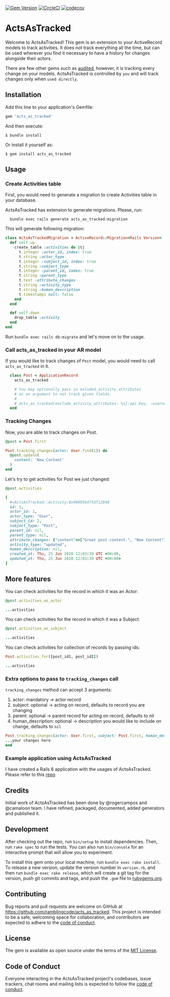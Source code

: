 [![Gem Version](https://badge.fury.io/rb/acts_as_tracked.svg)](https://badge.fury.io/rb/acts_as_tracked)
[![CircleCI](https://circleci.com/gh/ramblingcode/acts-as-tracked.svg?style=svg)](https://circleci.com/gh/ramblingcode/acts-as-tracked)
[![codecov](https://codecov.io/gh/ramblingcode/acts-as-tracked/branch/master/graph/badge.svg)](https://codecov.io/gh/ramblingcode/acts-as-tracked)


# ActsAsTracked

Welcome to ActsAsTracked! This gem is an extension to your ActiveRecord models to track activities. It does not track everything all the time, but can be used wherever you find it necessary to have a history for changes alongside their actors.

There are few other gems such as [audited](https://github.com/collectiveidea/audited), however, it is tracking every change on your models. ActsAsTracked is controlled by `you` and will track changes only when `used directly`.

## Installation

Add this line to your application's Gemfile:

```ruby
gem 'acts_as_tracked'
```

And then execute:

```shell
$ bundle install
```

Or install it yourself as:

```shell
$ gem install acts_as_tracked
```

## Usage

### Create Activities table

First, you would need to generate a migration to create Activities table in your database.

ActsAsTracked has extension to generate migrations. Please, run:

```shell
  bundle exec rails generate acts_as_tracked:migration
```

This will generate following migration:

```ruby
class ActsAsTrackedMigration < ActiveRecord::Migration<Rails Version>
  def self.up
    create_table :activities do |t|
      t.integer :actor_id, index: true
      t.string :actor_type
      t.integer :subject_id, index: true
      t.string :subject_type
      t.integer :parent_id, index: true
      t.string :parent_type
      t.text :attribute_changes
      t.string :activity_type
      t.string :human_description
      t.timestamps null: false
    end
  end

  def self.down
    drop_table :activity
  end
end
```

Run `bundle exec rails db:migrate` and let's move on to the usage.

### Call acts_as_tracked in your AR model

If you would like to track changes of `Post` model, you would need to call `acts_as_tracked` in it.

```ruby
  class Post < ApplicationRecord
    acts_as_tracked

    # You may optionally pass in exluded_activity_attributes
    # as an argument to not track given fields.
    #
    # acts_as_tracked(exclude_activity_attributes: %i[:api_key, :username])
  end
```

### Tracking Changes

Now, you are able to track changes on Post.

```ruby
@post = Post.first

Post.tracking_changes(actor: User.find(1)) do
  @post.update(
    content: 'New Content'
  )  
end
```

Let's try to get activities for Post we just changed:

```ruby
@post.activities

[
  #<ActsAsTracked::Activity:0x000056475df12840
  id: 1,
  actor_id: 1,
  actor_type: "User",
  subject_id: 2,
  subject_type: "Post",
  parent_id: nil,
  parent_type: nil,
  attribute_changes: {"content"=>["Great post content.", "New Content"]},
  activity_type: "updated",
  human_description: nil,
  created_at: Thu, 25 Jun 2020 12:03:39 UTC +00:00,
  updated_at: Thu, 25 Jun 2020 12:03:39 UTC +00:00>
]
```

## More features

You can check activities for the record in which it was an Actor:

```ruby
@post.activities_as_actor

...activities
```

You can check activities for the record in which it was a Subject:

```ruby
@post.activities_as_subject

...activities
```

You can check activities for collection of records by passing ids:

```ruby
Post.activities_for([post_id1, post_id2])

...activities
```

### Extra options to pass to `tracking_changes` call

`tracking_changes` method can accept 3 arguments:

1. actor: mandatory -> actor record
2. subject: optional -> acting on record, defaults to record you are changing
3. parent: optional -> parent record for acting on record, defaults to nil
4. human_description: optional -> description you would like to include on change, defaults to `nil`

```ruby
Post.tracking_changes(actor: User.first, subject: Post.first, human_description: 'Some description of change', parent: Post.first.parent) do
...your changes here
end
```

### Example application using ActsAsTracked

I have created a Rails 6 application with the usages of ActsAsTracked. Please refer to this [repo](https://github.com/ramblingcode/rails6-acts-as-tracked-usage)

## Credits

Initial work of ActsAsTracked has been done by @rogercampos and @camaloon team. I have refined, packaged, documented, added generators and published it.

## Development

After checking out the repo, run `bin/setup` to install dependencies. Then, run `rake spec` to run the tests. You can also run `bin/console` for an interactive prompt that will allow you to experiment.

To install this gem onto your local machine, run `bundle exec rake install`. To release a new version, update the version number in `version.rb`, and then run `bundle exec rake release`, which will create a git tag for the version, push git commits and tags, and push the `.gem` file to [rubygems.org](https://rubygems.org).

## Contributing

Bug reports and pull requests are welcome on GitHub at https://github.com/ramblingcode/acts_as_tracked. This project is intended to be a safe, welcoming space for collaboration, and contributors are expected to adhere to the [code of conduct](https://github.com/[USERNAME]/acts_as_tracked/blob/master/CODE_OF_CONDUCT.md).

## License

The gem is available as open source under the terms of the [MIT License](https://opensource.org/licenses/MIT).

## Code of Conduct

Everyone interacting in the ActsAsTracked project's codebases, issue trackers, chat rooms and mailing lists is expected to follow the [code of conduct](https://github.com/[USERNAME]/acts_as_tracked/blob/master/CODE_OF_CONDUCT.md).
